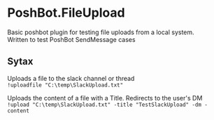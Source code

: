 # PoshBot.FileUpload

Basic poshbot plugin for testing file uploads from a local system.  
Written to test PoshBot SendMessage cases  

## Sytax

Uploads a file to the slack channel or thread  
`!uploadfile "C:\temp\SlackUpload.txt"`

Uploads the content of a file with a Title. Redirects to the user's DM  
`!upload "C:\temp\SlackUpload.txt" -title "TestSlackUpload" -dm -content`
